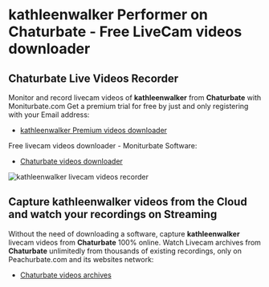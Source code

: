 # kathleenwalker Performer on Chaturbate - Free LiveCam videos downloader

## Chaturbate Live Videos Recorder

Monitor and record livecam videos of **kathleenwalker** from **Chaturbate** with Moniturbate.com
Get a premium trial for free by just and only registering with your Email address:
* [kathleenwalker Premium videos downloader](https://moniturbate.com/request-demo-licence-key.html)

Free livecam videos downloader - Moniturbate Software:
* [Chaturbate videos downloader](https://moniturbate.com/moniturbate-download-software.html)

![kathleenwalker livecam videos recorder](https://peachurnet.com/templates/moniturbate-software.png)


## Capture kathleenwalker videos from the Cloud and watch your recordings on Streaming

Without the need of downloading a software, capture **kathleenwalker** livecam videos from **Chaturbate** 100% online.
Watch Livecam archives from **Chaturbate** unlimitedly from thousands of existing recordings, only on Peachurbate.com and its websites network:
* [Chaturbate videos archives](https://peachurnet.com/)